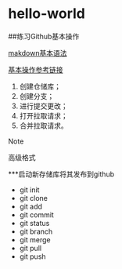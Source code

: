 # hello-world
##练习Github基本操作

[makdown基本语法](https://docs.github.com/zh/get-started/writing-on-github/getting-started-with-writing-and-formatting-on-github/basic-writing-and-formatting-syntax)

[基本操作参考链接](https://docs.github.com/zh/get-started/start-your-journey/hello-world)

1. 创建仓储库；
2. 创建分支；
3. 进行提交更改；
4. 打开拉取请求；
5. 合并拉取请求。

> [!NOTE]
> 高级格式

***启动新存储库将其发布到github

- git init
- git clone
- git add
- git commit
- git status
- git branch
- git merge
- git pull
- git push

